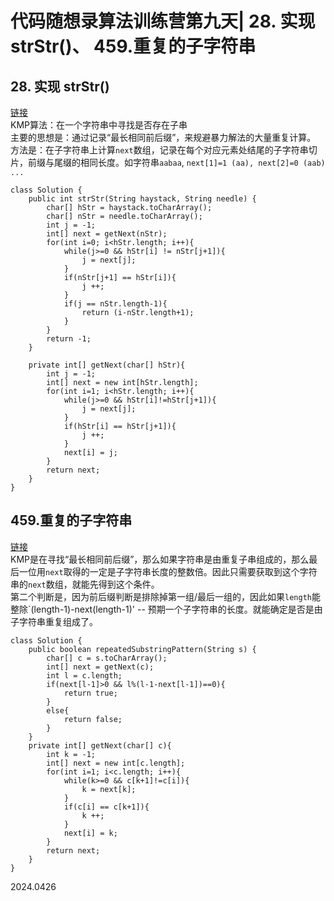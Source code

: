 # 代码随想录算法训练营第九天| 28. 实现 strStr()、 459.重复的子字符串

## 28. 实现 strStr()
[链接](https://leetcode.cn/problems/find-the-index-of-the-first-occurrence-in-a-string/)  
KMP算法：在一个字符串中寻找是否存在子串  
主要的思想是：通过记录“最长相同前后缀”，来规避暴力解法的大量重复计算。  
方法是：在子字符串上计算`next`数组，记录在每个对应元素处结尾的子字符串切片，前缀与尾缀的相同长度。如字符串`aabaa`, `next[1]=1 (aa), next[2]=0 (aab) ...`
```
class Solution {
    public int strStr(String haystack, String needle) {
        char[] hStr = haystack.toCharArray();
        char[] nStr = needle.toCharArray();
        int j = -1;
        int[] next = getNext(nStr);
        for(int i=0; i<hStr.length; i++){
            while(j>=0 && hStr[i] != nStr[j+1]){
                j = next[j];
            }
            if(nStr[j+1] == hStr[i]){
                j ++;
            }
            if(j == nStr.length-1){
                return (i-nStr.length+1);
            }
        }
        return -1;
    }

    private int[] getNext(char[] hStr){
        int j = -1;
        int[] next = new int[hStr.length];
        for(int i=1; i<hStr.length; i++){
            while(j>=0 && hStr[i]!=hStr[j+1]){
                j = next[j];
            }
            if(hStr[i] == hStr[j+1]){
                j ++;
            }
            next[i] = j;
        }
        return next;
    }
}
```


## 459.重复的子字符串
[链接](https://leetcode.cn/problems/intersection-of-two-arrays/)  
KMP是在寻找“最长相同前后缀”，那么如果字符串是由重复子串组成的，那么最后一位用`next`取得的一定是子字符串长度的整数倍。因此只需要获取到这个字符串的`next`数组，就能先得到这个条件。  
第二个判断是，因为前后缀判断是排除掉第一组/最后一组的，因此如果`length`能整除`(length-1)-next(length-1)' -- 预期一个子字符串的长度。就能确定是否是由子字符串重复组成了。
```
class Solution {
    public boolean repeatedSubstringPattern(String s) {
        char[] c = s.toCharArray();
        int[] next = getNext(c);
        int l = c.length;
        if(next[l-1]>0 && l%(l-1-next[l-1])==0){
            return true;
        }
        else{
            return false;
        }
    }
    private int[] getNext(char[] c){
        int k = -1;
        int[] next = new int[c.length];
        for(int i=1; i<c.length; i++){
            while(k>=0 && c[k+1]!=c[i]){
                k = next[k];
            }
            if(c[i] == c[k+1]){
                k ++;
            }
            next[i] = k;
        }
        return next;
    }
}
```


2024.0426
